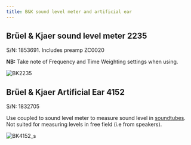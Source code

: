 ```yaml
---
title: B&K sound level meter and artificial ear
---
```


## Brüel & Kjaer sound level meter 2235
S/N: 1853691. Includes preamp ZC0020  

**NB:** Take note of Frequency and Time Weighting settings when using.

![BK2235](../../../resources/wiki_images/BK-meter.jpeg)

## Brüel & Kjaer Artificial Ear 4152  
S/N: 1832705  

Use coupled to sound level meter to measure sound level in [soundtubes](Soundtubes-specs.md). Not suited for measuring levels in free field (i.e from speakers).

![BK4152_s](../../../resources/wiki_images/BK-ear.jpeg)
